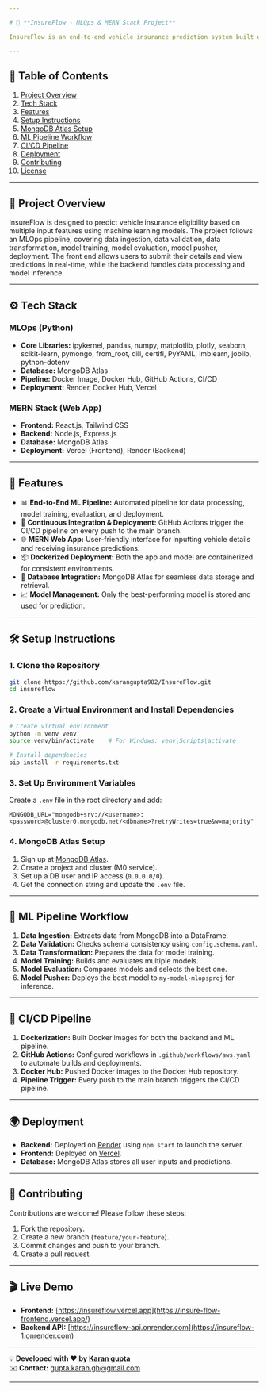 ```yaml
---

# 🚀 **InsureFlow - MLOps & MERN Stack Project**

InsureFlow is an end-to-end vehicle insurance prediction system built using MLOps principles and the MERN stack. This project implements a fully automated machine learning pipeline integrated with a modern web interface, enabling users to input vehicle details and get accurate insurance predictions. It also includes a robust CI/CD pipeline for continuous integration and deployment.

---
```


## 📖 **Table of Contents**
1. [Project Overview](#project-overview)
2. [Tech Stack](#tech-stack)
3. [Features](#features)
4. [Setup Instructions](#setup-instructions)
5. [MongoDB Atlas Setup](#mongodb-atlas-setup)
6. [ML Pipeline Workflow](#ml-pipeline-workflow)
7. [CI/CD Pipeline](#cicd-pipeline)
8. [Deployment](#deployment)
9. [Contributing](#contributing)
10. [License](#license)

---

## 🌟 **Project Overview**

InsureFlow is designed to predict vehicle insurance eligibility based on multiple input features using machine learning models. The project follows an MLOps pipeline, covering data ingestion, data validation, data transformation, model training, model evaluation, model pusher,  deployment. The front end allows users to submit their details and view predictions in real-time, while the backend handles data processing and model inference.

---

## ⚙️ **Tech Stack**

### **MLOps (Python)**
- **Core Libraries:** ipykernel, pandas, numpy, matplotlib, plotly, seaborn, scikit-learn, pymongo, from_root, dill, certifi, PyYAML, imblearn, joblib, python-dotenv
- **Database:** MongoDB Atlas
- **Pipeline:** Docker Image, Docker Hub, GitHub Actions, CI/CD
- **Deployment:** Render, Docker Hub, Vercel

### **MERN Stack (Web App)**
- **Frontend:** React.js, Tailwind CSS
- **Backend:** Node.js, Express.js
- **Database:** MongoDB Atlas
- **Deployment:** Vercel (Frontend), Render (Backend)

---

## 🚀 **Features**

- 📊 **End-to-End ML Pipeline:** Automated pipeline for data processing, model training, evaluation, and deployment.
- 🔄 **Continuous Integration & Deployment:** GitHub Actions trigger the CI/CD pipeline on every push to the main branch.
- 🌐 **MERN Web App:** User-friendly interface for inputting vehicle details and receiving insurance predictions.
- 📦 **Dockerized Deployment:** Both the app and model are containerized for consistent environments.
- 🔐 **Database Integration:** MongoDB Atlas for seamless data storage and retrieval.
- 📈 **Model Management:** Only the best-performing model is stored and used for prediction.

---

## 🛠️ **Setup Instructions**

### **1. Clone the Repository**

```bash
git clone https://github.com/karangupta982/InsureFlow.git
cd insureflow
```

### **2. Create a Virtual Environment and Install Dependencies**

```bash
# Create virtual environment
python -m venv venv
source venv/bin/activate    # For Windows: venv\Scripts\activate

# Install dependencies
pip install -r requirements.txt
```

### **3. Set Up Environment Variables**

Create a `.env` file in the root directory and add:

```env
MONGODB_URL="mongodb+srv://<username>:<password>@cluster0.mongodb.net/<dbname>?retryWrites=true&w=majority"
```

### **4. MongoDB Atlas Setup**

1. Sign up at [MongoDB Atlas](https://www.mongodb.com/cloud/atlas).
2. Create a project and cluster (M0 service).
3. Set up a DB user and IP access (`0.0.0.0/0`).
4. Get the connection string and update the `.env` file.

---

## 🔄 **ML Pipeline Workflow**

1. **Data Ingestion:** Extracts data from MongoDB into a DataFrame.
2. **Data Validation:** Checks schema consistency using `config.schema.yaml`.
3. **Data Transformation:** Prepares the data for model training.
4. **Model Training:** Builds and evaluates multiple models.
5. **Model Evaluation:** Compares models and selects the best one.
6. **Model Pusher:** Deploys the best model to `my-model-mlopsproj` for inference.

---

## 🚀 **CI/CD Pipeline**

1. **Dockerization:** Built Docker images for both the backend and ML pipeline.
2. **GitHub Actions:** Configured workflows in `.github/workflows/aws.yaml` to automate builds and deployments.
3. **Docker Hub:** Pushed Docker images to the Docker Hub repository.
4. **Pipeline Trigger:** Every push to the main branch triggers the CI/CD pipeline.

---

## 🌍 **Deployment**

- **Backend:** Deployed on [Render](https://render.com/) using `npm start` to launch the server.
- **Frontend:** Deployed on [Vercel](https://vercel.com/).
- **Database:** MongoDB Atlas stores all user inputs and predictions.

---

## 🤝 **Contributing**

Contributions are welcome! Please follow these steps:

1. Fork the repository.
2. Create a new branch (`feature/your-feature`).
3. Commit changes and push to your branch.
4. Create a pull request.

---

## 🎬 **Live Demo**

- **Frontend:** [https://insureflow.vercel.app](https://insure-flow-frontend.vercel.app/)
- **Backend API:** [https://insureflow-api.onrender.com](https://insureflow-1.onrender.com)

---

💡 **Developed with ❤️ by [Karan gupta](https://github.com/karangupta982)**  
✉️ **Contact:** gupta.karan.gh@gmail.com

---
